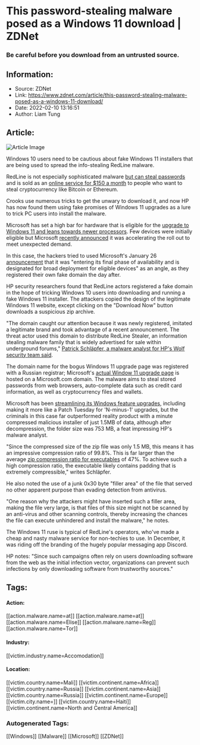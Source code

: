 # This password-stealing malware posed as a Windows 11 download | ZDNet
### Be careful before you download from an untrusted source.

## Information:
+ Source: ZDNet
+ Link: https://www.zdnet.com/article/this-password-stealing-malware-posed-as-a-windows-11-download/
+ Date: 2022-02-10 13:16:51
+ Author: Liam Tung


## Article:
![Article Image](https://www.zdnet.com/a/img/resize/4724f2274f32b79bb8f8a1d6154281b32000c5a3/2020/01/30/418c3097-7a52-482e-8856-4f6fe2a2a0c2/pc-mistake.jpg?width=770&height=578&fit=crop&auto=webp)

Windows 10 users need to be cautious about fake Windows 11 installers that are being used to spread the info-stealing RedLine malware.

RedLine is not especially sophisticated malware [but can steal passwords](https://www.zdnet.com/article/pay-to-play-privateloader-spreads-smokeloader-redline-vidar-malware/) and is sold as an [online service for $150 a month](https://www.zdnet.com/article/cheap-malware-is-behind-a-rise-in-attacks-on-cryptocurrency-wallets/) to people who want to steal cryptocurrency like Bitcoin or Ethereum. 

Crooks use numerous tricks to get the unwary to download it, and now HP has now found them using fake promises of Windows 11 upgrades as a lure to trick PC users into install the malware. 

Microsoft has set a high bar for hardware that is eligible for the [upgrade to Windows 11 and leans towards newer processors](https://www.zdnet.com/article/windows-11-faq-heres-everything-you-need-to-know/). Few devices were initially eligible but Microsoft [recently announced](https://www.zdnet.com/article/windows-11-more-windows-10-pcs-get-the-new-os-but-dont-expect-a-fast-roll-out/) it was accelerating the roll out to meet unexpected demand.    

In this case, the hackers tried to used Microsoft's January 26 [announcement](https://docs.microsoft.com/en-us/windows/release-health/status-windows-11-21h2) that it was "entering its final phase of availability and is designated for broad deployment for eligible devices" as an angle, as they registered their own fake domain the day after.

HP security researchers found that RedLine actors registered a fake domain in the hope of tricking Windows 10 users into downloading and running a fake Windows 11 installer. The attackers copied the design of the legitimate Windows 11 website, except clicking on the "Download Now" button downloads a suspicious zip archive.

"The domain caught our attention because it was newly registered, imitated a legitimate brand and took advantage of a recent announcement. The threat actor used this domain to distribute RedLine Stealer, an information stealing malware family that is widely advertised for sale within underground forums," [Patrick Schläpfer, a malware analyst for HP's Wolf security team said](https://threatresearch.ext.hp.com/redline-stealer-disguised-as-a-windows-11-upgrade/). 






The domain name for the bogus Windows 11 upgrade page was registered with a Russian registrar; Microsoft's [actual Window 11 upgrade page](https://www.microsoft.com/en-gb/windows/windows-11?r=1) is hosted on a Microsoft.com domain. The malware aims to steal stored passwords from web browsers, auto-complete data such as credit card information, as well as cryptocurrency files and wallets. 

Microsoft has been [streamlining its Windows feature upgrades](https://www.zdnet.com/article/microsoft-starts-testing-update-stack-packages-to-help-streamline-windows-updating-process/), including making it more like a Patch Tuesday for 'N-minus-1' upgrades, but the criminals in this case far outperformed reality product with a minute compressed malicious installer of just 1.5MB of data, although after decompression, the folder size was 753 MB, a feat impressing HP's malware analyst. 

"Since the compressed size of the zip file was only 1.5 MB, this means it has an impressive compression ratio of 99.8%. This is far larger than the average [zip compression ratio for executables](https://support.winzip.com/hc/en-us/articles/115011987668-Varying-File-Compression-Explored) of 47%. To achieve such a high compression ratio, the executable likely contains padding that is extremely compressible," writes Schläpfer. 

He also noted the use of a junk 0x30 byte "filler area" of the file that served no other apparent purpose than evading detection from antivirus. 

"One reason why the attackers might have inserted such a filler area, making the file very large, is that files of this size might not be scanned by an anti-virus and other scanning controls, thereby increasing the chances the file can execute unhindered and install the malware," he notes. 

The Windows 11 ruse is typical of RedLine's operators, who've made a cheap and nasty malware service for non-techies to use. In December, it was riding off the branding of the hugely popular messaging app Discord. 

HP notes: "Since such campaigns often rely on users downloading software from the web as the initial infection vector, organizations can prevent such infections by only downloading software from trustworthy sources."





## Tags:

#### Action:
[[action.malware.name=at]] [[action.malware.name=at]] [[action.malware.name=Elise]] [[action.malware.name=Reg]] [[action.malware.name=Tor]]

#### Industry:
[[victim.industry.name=Accomodation]]

#### Location:
[[victim.country.name=Mali]] [[victim.continent.name=Africa]] [[victim.country.name=Russia]] [[victim.continent.name=Asia]] [[victim.country.name=Russia]] [[victim.continent.name=Europe]] [[victim.city.name=]] [[victim.country.name=Haiti]] [[victim.continent.name=North and Central America]]

### Autogenerated Tags:
[[Windows]] [[Malware]] [[Microsoft]] [[ZDNet]]

